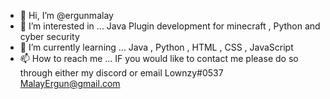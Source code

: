 - 👋 Hi, I’m @ergunmalay
- 👀 I’m interested in ... Java Plugin development for minecraft  , Python and cyber security 
- 🌱 I’m currently learning ... Java , Python , HTML , CSS , JavaScript
- 📫 How to reach me ...
IF you would like to contact me please do so through either my discord or email
Lownzy#0537
MalayErgun@gmail.com
<!---
ergunmalay/ergunmalay is a ✨ special ✨ repository because its `README.md` (this file) appears on your GitHub profile.
You can click the Preview link to take a look at your changes.
--->
